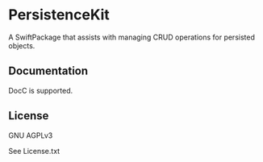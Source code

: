 # PersistenceKit

A SwiftPackage that assists with managing CRUD operations for persisted objects.

## Documentation

DocC is supported.

## License

GNU AGPLv3

See License.txt
